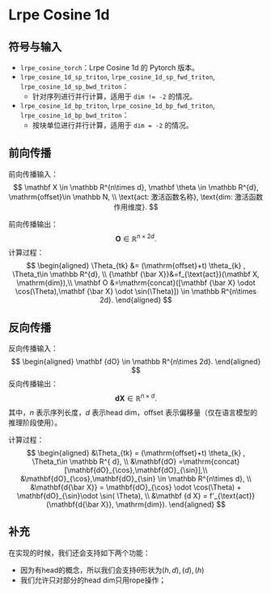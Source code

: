 
# Lrpe Cosine 1d

## 符号与输入

- `lrpe_cosine_torch`：Lrpe Cosine 1d 的 Pytorch 版本。
- `lrpe_cosine_1d_sp_triton`, `lrpe_cosine_1d_sp_fwd_triton`, `lrpe_cosine_1d_sp_bwd_triton`：
  - 针对序列进行并行计算，适用于 `dim != -2` 的情况。
- `lrpe_cosine_1d_bp_triton`, `lrpe_cosine_1d_bp_fwd_triton`, `lrpe_cosine_1d_bp_bwd_triton`：
  - 按块单位进行并行计算，适用于 `dim = -2` 的情况。

## 前向传播

前向传播输入：
$$
\mathbf X \in \mathbb R^{n\times d}, \mathbf \theta \in \mathbb R^{d},
\mathrm{offset}\in \mathbb N, \\
\text{act: 激活函数名称}, \text{dim: 激活函数作用维度}.
$$

前向传播输出：
$$
\mathbf O\in \mathbb R^{n\times 2d}.
$$
计算过程：
$$
\begin{aligned}
\Theta_{tk} &= (\mathrm{offset}+t) \theta_{k} , \Theta_t\in \mathbb R^{d}, \\
{\mathbf {\bar X}}&=f_{\text{act}}(\mathbf X, \mathrm{dim}),\\
\mathbf O &=\mathrm{concat}([\mathbf {\bar X}  \odot \cos(\Theta),\mathbf {\bar X}  \odot  \sin(\Theta)])
\in \mathbb R^{n\times 2d}.
\end{aligned}
$$



## 反向传播

反向传播输入：
$$
\begin{aligned}
\mathbf {dO} \in \mathbb R^{n\times 2d}.
\end{aligned}
$$
反向传播输出：
$$
\mathbf {dX}\in \mathbb R^{n\times d}.
$$
其中，$n$ 表示序列长度，$d$ 表示head dim，$\mathrm{offset}$ 表示偏移量（仅在语言模型的推理阶段使用）。

计算过程：
$$
\begin{aligned}
&\Theta_{tk} = (\mathrm{offset}+t) \theta_{k} , \Theta_t\in \mathbb R^{ d}, \\
&\mathbf{dO} =\mathrm{concat}[\mathbf{dO}_{\cos},\mathbf{dO}_{\sin}],\\
&\mathbf{dO}_{\cos},\mathbf{dO}_{\sin} \in \mathbb R^{n\times d},  \\
&\mathbf{d{\bar X}} = \mathbf{dO}_{\cos} \odot \cos(\Theta) + \mathbf{dO}_{\sin}\odot \sin( \Theta), \\
&\mathbf {d X} = f'_{\text{act}}(\mathbf{d{\bar X}}, \mathrm{dim}).
\end{aligned}
$$



## 补充

在实现的时候，我们还会支持如下两个功能：

- 因为有head的概念，所以我们会支持$\theta$形状为$(h, d),(d),(h)$
- 我们允许只对部分的head dim只用rope操作；
